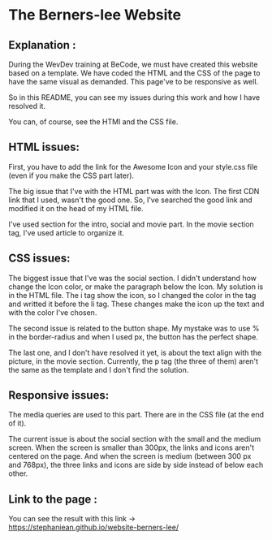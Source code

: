The Berners-lee Website
==========================

Explanation :
---------------
During the WevDev training at BeCode, we must have created this website based on a template. We have coded the HTML and the CSS of the page to have the same visual as demanded. This page've to be responsive as well.

So in this README, you can see my issues during this work and how I have resolved it. 

You can, of course, see the HTMl and the CSS file.

HTML issues:
-------------
First, you have to add the link for the Awesome Icon and your style.css file (even if you make the CSS part later).

The big issue that I've with the HTML part was with the Icon. The first CDN link that I used, wasn't the good one. So, I've searched the good link and modified it on the head of my HTML file.
 
I've used section for the intro, social and movie part. In the movie section tag, I've used article to organize it. 

CSS issues:
--------------
The biggest issue that I've was the social section. I didn't understand how change the Icon color, or make the paragraph below the Icon. My solution is in the HTML file. The i tag show the icon, so I changed the color in the tag and writted it before the li tag. These changes make the icon up the text and with the color I've chosen.

The second issue is related to the button shape. My mystake was to use % in the border-radius and when I used px, the button has the perfect shape.

The last one, and I don't have resolved it yet, is about the text align with the picture, in the movie section. Currently, the p tag (the three of them) aren't the same as the template and I don't find the solution. 

Responsive issues:
-------------------
The media queries are used to this part. There are in the CSS file (at the end of it).

The current issue is about the social section with the small and the medium screen. When the screen is smaller than 300px, the links and icons aren't centered on the page. And when the screen is medium (between 300 px and 768px), the three links and icons are side by side instead of below each other.

Link to the page :
-------------------
You can see the result with this link ->
https://stephaniean.github.io/website-berners-lee/